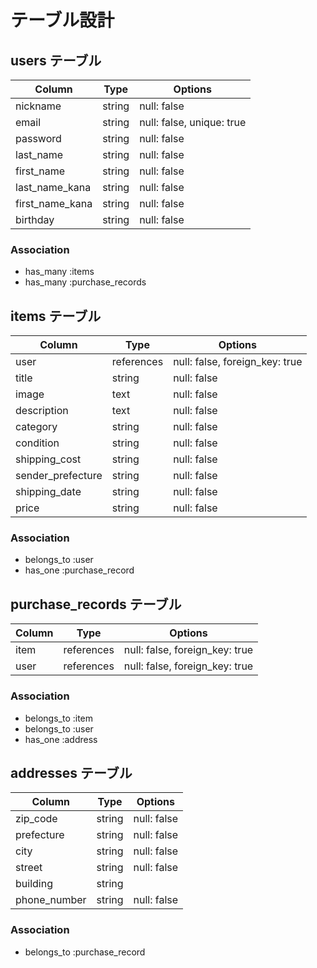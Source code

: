 # テーブル設計

## users テーブル

| Column             | Type   | Options     |
| ------------------ | ------ | ----------- |
| nickname           | string | null: false |
| email              | string | null: false, unique: true |
| password           | string | null: false |
| last_name          | string | null: false |
| first_name         | string | null: false |
| last_name_kana     | string | null: false |
| first_name_kana    | string | null: false |
| birthday           | string | null: false |

### Association

- has_many :items
- has_many :purchase_records

## items テーブル

| Column             | Type       | Options     |
| ------------------ | ------     | ----------- |
| user               | references | null: false, foreign_key: true |
| title              | string     | null: false |
| image              | text       | null: false |
| description        | text       | null: false |
| category           | string     | null: false |
| condition          | string     | null: false |
| shipping_cost      | string     | null: false |
| sender_prefecture  | string     | null: false |
| shipping_date      | string     | null: false |
| price              | string     | null: false |

### Association

- belongs_to :user
- has_one :purchase_record

## purchase_records テーブル

| Column | Type       | Options                        |
| ------ | ---------- | ------------------------------ |
| item   | references | null: false, foreign_key: true |
| user   | references | null: false, foreign_key: true |

### Association

- belongs_to :item
- belongs_to :user
- has_one :address

## addresses テーブル

| Column             | Type   | Options     |
| ------------------ | ------ | ----------- |
| zip_code           | string | null: false |
| prefecture         | string | null: false |
| city               | string | null: false |
| street             | string | null: false |
| building           | string |             |
| phone_number       | string | null: false |

### Association

- belongs_to :purchase_record
